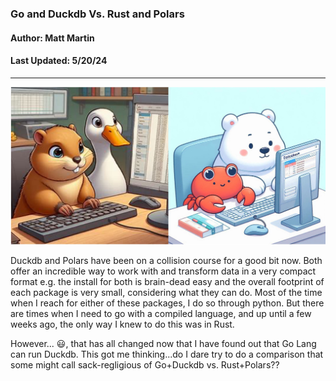 ### Go and Duckdb Vs. Rust and Polars
#### Author: Matt Martin
#### Last Updated: 5/20/24

---

![mainphoto](./photos/gorust.jpg)

Duckdb and Polars have been on a collision course for a good bit now. Both offer an incredible way to work with and transform data in a very compact format e.g. the install for both is brain-dead easy and the overall footprint of each package is very small, considering what they can do. Most of the time when I reach for either of these packages, I do so through python. But there are times when I need to go with a compiled language, and up until a few weeks ago, the only way I knew to do this was in Rust. 

However... :smiley:, that has all changed now that I have found out that Go Lang can run Duckdb. This got me thinking...do I dare try to do a comparison that some might call sack-regligious of Go+Duckdb vs. Rust+Polars?? 